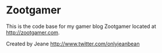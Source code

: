 # Zootgamer

This is the code base for my gamer blog Zootgamer located at <http://zootgamer.com>.

Created by Jeane <http://www.twitter.com/onlyjeanbean> 
